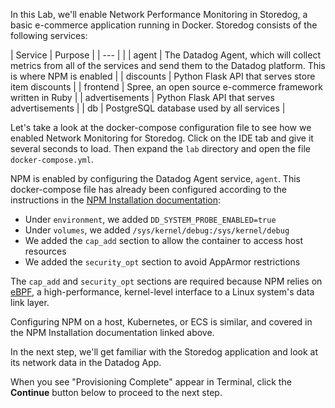 In this Lab, we'll enable Network Performance Monitoring in Storedog, a basic e-commerce application running in Docker. Storedog consists of the following services:

| Service        | Purpose |
| ---            |         |
| agent          | The Datadog Agent, which will collect metrics from all of the services and send them to the Datadog platform. This is where NPM is enabled |
| discounts      | Python Flask API that serves store item discounts |
| frontend       | Spree, an open source e-commerce framework written in Ruby |
| advertisements | Python Flask API that serves advertisements |
| db             | PostgreSQL database used by all services |

Let's take a look at the docker-compose configuration file to see how we enabled Network Monitoring for Storedog. Click on the IDE tab and give it several seconds to load. Then expand the `lab` directory and open the file `docker-compose.yml`.

NPM is enabled by configuring the Datadog Agent service, `agent`. This docker-compose file has already been configured according to the instructions in the [NPM Installation documentation](https://docs.datadoghq.com/network_performance_monitoring/installation/?tab=docker): 

  - Under `environment`, we added `DD_SYSTEM_PROBE_ENABLED=true`
  - Under `volumes`, we added `/sys/kernel/debug:/sys/kernel/debug`
  - We added the `cap_add` section to allow the container to access host resources
  - We added the `security_opt` section to avoid AppArmor restrictions

The `cap_add` and `security_opt` sections are required because NPM relies on [eBPF](https://en.wikipedia.org/wiki/Berkeley_Packet_Filter#Extensions_and_optimizations), a high-performance, kernel-level interface to a Linux system's data link layer.

Configuring NPM on a host, Kubernetes, or ECS is similar, and covered in the NPM Installation documentation linked above.

In the next step, we'll get familiar with the Storedog application and look at its network data in the Datadog App.

When you see "Provisioning Complete" appear in Terminal, click the **Continue** button below to proceed to the next step.
